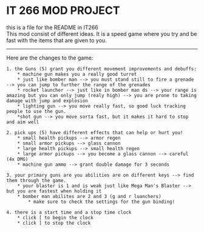 IT 266 MOD PROJECT
=================

this is a file for the README in IT266  
This mod consist of different ideas. It is a speed game where you try and be fast with the items that are given to you.

---

Here are the changes to the game:

    1. the Guns (5) grant you different movement improvements and debuffs:
        * machine gun makes you a really good turret  
        * just like bomber man --> you must stand still to fire a grenade --> you can jump to further the range of the grenades
        * rocket launcher --> just like in bomber man ds --> your range is amazing but you can only jump (realy high) --> you are prone to taking damage with jump and explosion
        * lighting gun --> you move really fast, so good luck tracking people to use the gun.
        *shot gun --> you move sorta fast, but it makes it hard to stop and aim well

    2. pick ups (5) have different effects that can help or hurt you!
        * small health pickups --> armor regen
        * small armor pickups --> glass cannon
        * large health pickups --> small health regen
        * large armor pickups --> you become a glass cannon --> careful (4x DMG)
        * machine gun ammo --> grant double damage for 3 seconds  

    3. your primary guns are you abilities are on different keys --> find them through the game.
        * your blaster is 1 and is weak just like Mega Man's Blaster --> but you are fastest when holding it
        * bomber man abilites are 2 and 3 (g and r luanchers)
            * make sure to check the settings for the gun binding!

    4. there is a start time and a stop time clock
        * click [ to begin the clock
        * click ] to stop the clock
